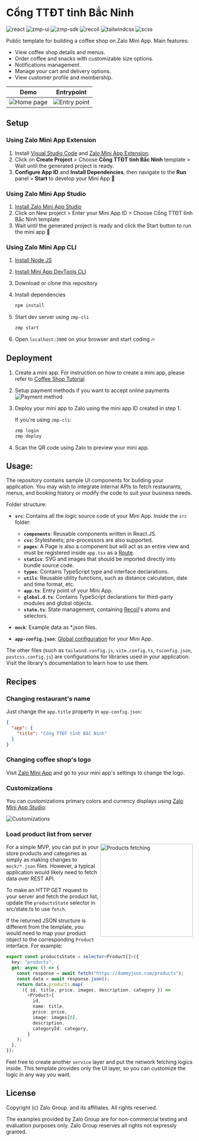 # Cổng TTĐT tỉnh Bắc Ninh

<p style="display: flex; flex-wrap: wrap; gap: 4px">
  <img alt="react" src="https://img.shields.io/github/package-json/dependency-version/Zalo-MiniApp/zaui-coffee/react" />
  <img alt="zmp-ui" src="https://img.shields.io/github/package-json/dependency-version/Zalo-MiniApp/zaui-coffee/zmp-ui" />
  <img alt="zmp-sdk" src="https://img.shields.io/github/package-json/dependency-version/Zalo-MiniApp/zaui-coffee/zmp-sdk" />
  <img alt="recoil" src="https://img.shields.io/github/package-json/dependency-version/Zalo-MiniApp/zaui-coffee/recoil" />
  <img alt="tailwindcss" src="https://img.shields.io/github/package-json/dependency-version/Zalo-MiniApp/zaui-coffee/dev/tailwindcss" />
  <img alt="scss" src="https://img.shields.io/github/package-json/dependency-version/Zalo-MiniApp/zaui-coffee/dev/sass" />
</p>

Public template for building a coffee shop on Zalo Mini App. Main features:

- View coffee shop details and menus.
- Order coffee and snacks with customizable size options.
- Notifications management.
- Manage your cart and delivery options.
- View customer profile and membership.

|                      Demo                       |                  Entrypoint                  |
| :---------------------------------------------: | :------------------------------------------: |
| <img src="./docs/preview.webp" alt="Home page"> | <img src="./docs/qr.webp" alt="Entry point"> |

## Setup

### Using Zalo Mini App Extension

1. Install [Visual Studio Code](https://code.visualstudio.com/download) and [Zalo Mini App Extension](https://mini.zalo.me/docs/dev-tools).
1. Click on **Create Project** > Choose **Cổng TTĐT tỉnh Bắc Ninh** template > Wait until the generated project is ready.
1. **Configure App ID** and **Install Dependencies**, then navigate to the **Run** panel > **Start** to develop your Mini App 🚀


### Using Zalo Mini App Studio

1. [Install Zalo Mini App Studio](https://mini.zalo.me/docs/dev-tools)
1. Click on New project > Enter your Mini App ID > Choose Cổng TTĐT tỉnh Bắc Ninh template
1. Wait until the generated project is ready and click the Start button to run the mini app 🚀

### Using Zalo Mini App CLI

1. [Install Node JS](https://nodejs.org/en/download/)
1. [Install Mini App DevTools CLI](https://mini.zalo.me/docs/dev-tools/cli/intro/)
1. Download or clone this repository
1. Install dependencies

   ```bash
   npm install
   ```

1. Start dev server using `zmp-cli`

   ```bash
   zmp start
   ```

1. Open `localhost:3000` on your browser and start coding 🔥

## Deployment

1. Create a mini app. For instruction on how to create a mini app, please refer to [Coffee Shop Tutorial](https://mini.zalo.me/tutorial/coffee-shop)

1. Setup payment methods if you want to accept online payments
   ![](./docs/payment.png "Payment method")

1. Deploy your mini app to Zalo using the mini app ID created in step 1.

   If you're using `zmp-cli`:

   ```bash
   zmp login
   zmp deploy
   ```

1. Scan the QR code using Zalo to preview your mini app.

## Usage:

The repository contains sample UI components for building your application. You may wish to integrate internal APIs to fetch restaurants, menus, and booking history or modify the code to suit your business needs.

Folder structure:

- **`src`**: Contains all the logic source code of your Mini App. Inside the `src` folder:

  - **`components`**: Reusable components written in React.JS.
  - **`css`**: Stylesheets; pre-processors are also supported.
  - **`pages`**: A Page is also a component but will act as an entire view and must be registered inside `app.tsx` as a [Route](https://mini.zalo.me/docs/zaui/router/ZMPRouter/).
  - **`statics`**: SVG and images that should be imported directly into bundle source code.
  - **`types`**: Contains TypeScript type and interface declarations.
  - **`utils`**: Reusable utility functions, such as distance calculation, date and time format, etc.
  - **`app.ts`**: Entry point of your Mini App.
  - **`global.d.ts`**: Contains TypeScript declarations for third-party modules and global objects.
  - **`state.ts`**: State management, containing [Recoil](https://recoiljs.org/docs/introduction/getting-started#atom)'s atoms and selectors.

- **`mock`**: Example data as \*.json files.

- **`app-config.json`**: [Global configuration](https://mini.zalo.me/intro/getting-started/app-config/) for your Mini App.

The other files (such as `tailwind.config.js`, `vite.config.ts`, `tsconfig.json`, `postcss.config.js`) are configurations for libraries used in your application. Visit the library's documentation to learn how to use them.

## Recipes

### Changing restaurant's name

Just change the `app.title` property in `app-config.json`:

```json
{
  "app": {
    "title": "Cổng TTĐT tỉnh Bắc Ninh"
  }
}
```

### Changing coffee shop's logo

Visit [Zalo Mini App](https://mini.zalo.me/) and go to your mini app's settings to change the logo.

### Customizations

You can customizations primary colors and currency displays using [Zalo Mini App Studio](https://mini.zalo.me/docs/dev-tools):

![Customizations](./docs/customizations.webp)

### Load product list from server

<img src="./docs/products-fetching.webp" alt="Products fetching" width="250" align="right">

For a simple MVP, you can put in your store products and categories as simply as making changes to `mock/*.json` files. However, a typical application would likely need to fetch data over REST API.

To make an HTTP GET request to your server and fetch the product list, update the `productsState` selector in src/state.ts to use `fetch`.

If the returned JSON structure is different from the template, you would need to map your product object to the corresponding `Product` interface. For example:

```ts
export const productsState = selector<Product[]>({
  key: "products",
  get: async () => {
    const response = await fetch("https://dummyjson.com/products");
    const data = await response.json();
    return data.products.map(
      ({ id, title, price, images, description, category }) =>
        <Product>{
          id,
          name: title,
          price: price,
          image: images[0],
          description,
          categoryId: category,
        }
    );
  },
});
```

Feel free to create another `service` layer and put the network fetching logics inside. This template provides only the UI layer, so you can customize the logic in any way you want.

## License

Copyright (c) Zalo Group. and its affiliates. All rights reserved.

The examples provided by Zalo Group are for non-commercial testing and evaluation
purposes only. Zalo Group reserves all rights not expressly granted.
